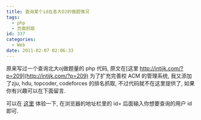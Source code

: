 ```yaml
---
title: 查询某个id在各大OJ的做题情况
tags:
  - php
  - 页面抓取
id: 337
categories:
  - Web
date: 2011-02-07 02:06:33
---
```


原来写过一个查询北大oj做题量的 php 代码, 原文在[这里 http://intijk.com/?p=209](http://intijk.com/?p=209) 
为了扩充完善校 ACM 的管理系统, 我又添加了zju, hdu, topcoder, codeforces 的排名抓取, 不过代码就不在这里提供了, 如果你有兴趣可以在下面留言.

可以在 [这里](http://intijk.com/t.php?id=ACRush) 体验一下, 在浏览器的地址栏里的 id= 后面输入你想要查询的用户 id 即可.